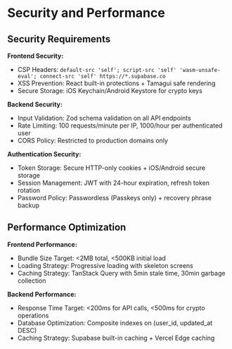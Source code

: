 # Security and Performance

## Security Requirements

**Frontend Security:**

- CSP Headers: `default-src 'self'; script-src 'self' 'wasm-unsafe-eval'; connect-src 'self' https://*.supabase.co`
- XSS Prevention: React built-in protections + Tamagui safe rendering
- Secure Storage: iOS Keychain/Android Keystore for crypto keys

**Backend Security:**

- Input Validation: Zod schema validation on all API endpoints
- Rate Limiting: 100 requests/minute per IP, 1000/hour per authenticated user
- CORS Policy: Restricted to production domains only

**Authentication Security:**

- Token Storage: Secure HTTP-only cookies + iOS/Android secure storage
- Session Management: JWT with 24-hour expiration, refresh token rotation
- Password Policy: Passwordless (Passkeys only) + recovery phrase backup

## Performance Optimization

**Frontend Performance:**

- Bundle Size Target: <2MB total, <500KB initial load
- Loading Strategy: Progressive loading with skeleton screens
- Caching Strategy: TanStack Query with 5min stale time, 30min garbage collection

**Backend Performance:**

- Response Time Target: <200ms for API calls, <500ms for crypto operations
- Database Optimization: Composite indexes on (user_id, updated_at DESC)
- Caching Strategy: Supabase built-in caching + Vercel Edge caching

